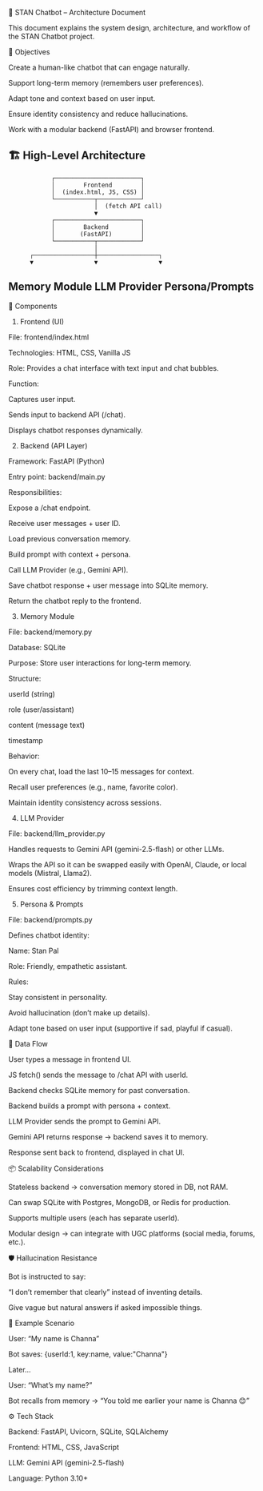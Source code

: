🤖 STAN Chatbot – Architecture Document

This document explains the system design, architecture, and workflow of the STAN Chatbot project.

🎯 Objectives

Create a human-like chatbot that can engage naturally.

Support long-term memory (remembers user preferences).

Adapt tone and context based on user input.

Ensure identity consistency and reduce hallucinations.

Work with a modular backend (FastAPI) and browser frontend.

🏗️ High-Level Architecture
-------------------------------------------------------------
                ┌────────────────────────┐
                │        Frontend        │
                │  (index.html, JS, CSS) │
                └───────────┬────────────┘
                            │  (fetch API call)
                            ▼
                ┌────────────────────────┐
                │        Backend         │
                │       (FastAPI)        │
                └───────────┬────────────┘
                            │
          ┌─────────────────┼─────────────────┐
          ▼                 ▼                 ▼
   Memory Module        LLM Provider     Persona/Prompts
 -------------------------------------------------------------

🔹 Components
1. Frontend (UI)

File: frontend/index.html

Technologies: HTML, CSS, Vanilla JS

Role: Provides a chat interface with text input and chat bubbles.

Function:

Captures user input.

Sends input to backend API (/chat).

Displays chatbot responses dynamically.

2. Backend (API Layer)

Framework: FastAPI (Python)

Entry point: backend/main.py

Responsibilities:

Expose a /chat endpoint.

Receive user messages + user ID.

Load previous conversation memory.

Build prompt with context + persona.

Call LLM Provider (e.g., Gemini API).

Save chatbot response + user message into SQLite memory.

Return the chatbot reply to the frontend.

3. Memory Module

File: backend/memory.py

Database: SQLite

Purpose: Store user interactions for long-term memory.

Structure:

userId (string)

role (user/assistant)

content (message text)

timestamp

Behavior:

On every chat, load the last 10–15 messages for context.

Recall user preferences (e.g., name, favorite color).

Maintain identity consistency across sessions.

4. LLM Provider

File: backend/llm_provider.py

Handles requests to Gemini API (gemini-2.5-flash) or other LLMs.

Wraps the API so it can be swapped easily with OpenAI, Claude, or local models (Mistral, Llama2).

Ensures cost efficiency by trimming context length.

5. Persona & Prompts

File: backend/prompts.py

Defines chatbot identity:

Name: Stan Pal

Role: Friendly, empathetic assistant.

Rules:

Stay consistent in personality.

Avoid hallucination (don’t make up details).

Adapt tone based on user input (supportive if sad, playful if casual).

🔹 Data Flow

User types a message in frontend UI.

JS fetch() sends the message to /chat API with userId.

Backend checks SQLite memory for past conversation.

Backend builds a prompt with persona + context.

LLM Provider sends the prompt to Gemini API.

Gemini API returns response → backend saves it to memory.

Response sent back to frontend, displayed in chat UI.

📦 Scalability Considerations

Stateless backend → conversation memory stored in DB, not RAM.

Can swap SQLite with Postgres, MongoDB, or Redis for production.

Supports multiple users (each has separate userId).

Modular design → can integrate with UGC platforms (social media, forums, etc.).

🛡️ Hallucination Resistance

Bot is instructed to say:

“I don’t remember that clearly” instead of inventing details.

Give vague but natural answers if asked impossible things.

📖 Example Scenario

User: “My name is Channa”

Bot saves: {userId:1, key:name, value:"Channa"}

Later…

User: “What’s my name?”

Bot recalls from memory → “You told me earlier your name is Channa 😊”

⚙️ Tech Stack

Backend: FastAPI, Uvicorn, SQLite, SQLAlchemy

Frontend: HTML, CSS, JavaScript

LLM: Gemini API (gemini-2.5-flash)

Language: Python 3.10+



